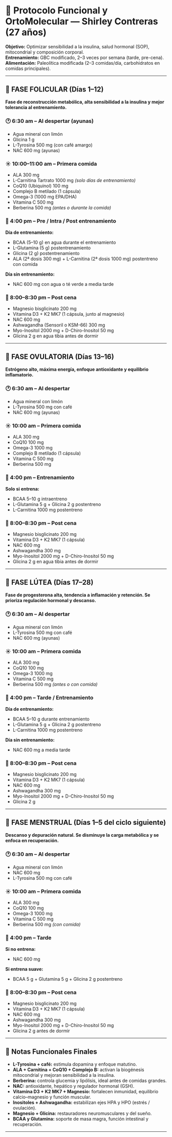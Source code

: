 # 🧬 Protocolo Funcional y OrtoMolecular — Shirley Contreras (27 años)
**Objetivo:** Optimizar sensibilidad a la insulina, salud hormonal (SOP), mitocondrial y composición corporal.  
**Entrenamiento:** GBC modificado, 2–3 veces por semana (tarde, pre-cena).  
**Alimentación:** Paleolítica modificada (2–3 comidas/día, carbohidratos en comidas principales).  

---

## 🔹 FASE FOLICULAR (Días 1–12)
**Fase de reconstrucción metabólica, alta sensibilidad a la insulina y mejor tolerancia al entrenamiento.**

### 🕐 6:30 am – Al despertar (ayunas)
- Agua mineral con limón  
- Glicina 1 g  
- L-Tyrosina 500 mg (con café amargo)  
- NAC 600 mg (ayunas)

### ☀️ 10:00–11:00 am – Primera comida
- ALA 300 mg  
- L-Carnitina Tartrato 1000 mg *(solo días de entrenamiento)*  
- CoQ10 (Ubiquinol) 100 mg  
- Complejo B metilado (1 cápsula)  
- Omega-3 (1000 mg EPA/DHA)  
- Vitamina C 500 mg  
- Berberina 500 mg *(antes o durante la comida)*

### 💪 4:00 pm – Pre / Intra / Post entrenamiento
**Día de entrenamiento:**
- BCAA (5–10 g) en agua durante el entrenamiento  
- L-Glutamina (5 g) postentrenamiento  
- Glicina (2 g) postentrenamiento  
- ALA (2ª dosis 300 mg) + L-Carnitina (2ª dosis 1000 mg) postentreno con comida  

**Día sin entrenamiento:**
- NAC 600 mg con agua o té verde a media tarde  

### 🌙 8:00–8:30 pm – Post cena
- Magnesio bisglicinato 200 mg  
- Vitamina D3 + K2 MK7 (1 cápsula, junto al magnesio)  
- NAC 600 mg  
- Ashwagandha (Sensoril o KSM-66) 300 mg  
- Myo-Inositol 2000 mg + D-Chiro-Inositol 50 mg  
- Glicina 2 g en agua tibia antes de dormir  

---

## 🔹 FASE OVULATORIA (Días 13–16)
**Estrógeno alto, máxima energía, enfoque antioxidante y equilibrio inflamatorio.**

### 🕐 6:30 am – Al despertar
- Agua mineral con limón  
- L-Tyrosina 500 mg con café  
- NAC 600 mg (ayunas)

### ☀️ 10:00 am – Primera comida
- ALA 300 mg  
- CoQ10 100 mg  
- Omega-3 1000 mg  
- Complejo B metilado (1 cápsula)  
- Vitamina C 500 mg  
- Berberina 500 mg

### 💪 4:00 pm – Entrenamiento
**Solo si entrena:**
- BCAA 5–10 g intraentreno  
- L-Glutamina 5 g + Glicina 2 g postentreno  
- L-Carnitina 1000 mg postentreno  

### 🌙 8:00–8:30 pm – Post cena
- Magnesio bisglicinato 200 mg  
- Vitamina D3 + K2 MK7 (1 cápsula)  
- NAC 600 mg  
- Ashwagandha 300 mg  
- Myo-Inositol 2000 mg + D-Chiro-Inositol 50 mg  
- Glicina 2 g en agua tibia antes de dormir  

---

## 🔹 FASE LÚTEA (Días 17–28)
**Fase de progesterona alta, tendencia a inflamación y retención. Se prioriza regulación hormonal y descanso.**

### 🕐 6:30 am – Al despertar
- Agua mineral con limón  
- L-Tyrosina 500 mg con café  
- NAC 600 mg (ayunas)

### ☀️ 10:00 am – Primera comida
- ALA 300 mg  
- CoQ10 100 mg  
- Omega-3 1000 mg  
- Vitamina C 500 mg  
- Berberina 500 mg *(antes o con comida)*

### 💪 4:00 pm – Tarde / Entrenamiento
**Día de entrenamiento:**
- BCAA 5–10 g durante entrenamiento  
- L-Glutamina 5 g + Glicina 2 g postentreno  
- L-Carnitina 1000 mg postentreno  

**Día sin entrenamiento:**
- NAC 600 mg a media tarde  

### 🌙 8:00–8:30 pm – Post cena
- Magnesio bisglicinato 200 mg  
- Vitamina D3 + K2 MK7 (1 cápsula)  
- NAC 600 mg  
- Ashwagandha 300 mg  
- Myo-Inositol 2000 mg + D-Chiro-Inositol 50 mg  
- Glicina 2 g  

---

## 🔹 FASE MENSTRUAL (Días 1–5 del ciclo siguiente)
**Descanso y depuración natural. Se disminuye la carga metabólica y se enfoca en recuperación.**

### 🕐 6:30 am – Al despertar
- Agua mineral con limón  
- NAC 600 mg  
- L-Tyrosina 500 mg con café  

### ☀️ 10:00 am – Primera comida
- ALA 300 mg  
- CoQ10 100 mg  
- Omega-3 1000 mg  
- Vitamina C 500 mg  
- Berberina 500 mg *(con comida)*

### 💪 4:00 pm – Tarde
**Si no entrena:**  
- NAC 600 mg  

**Si entrena suave:**  
- BCAA 5 g + Glutamina 5 g + Glicina 2 g postentreno  

### 🌙 8:00–8:30 pm – Post cena
- Magnesio bisglicinato 200 mg  
- Vitamina D3 + K2 MK7 (1 cápsula)  
- NAC 600 mg  
- Ashwagandha 300 mg  
- Myo-Inositol 2000 mg + D-Chiro-Inositol 50 mg  
- Glicina 2 g antes de dormir  

---

## 🧠 Notas Funcionales Finales

- **L-Tyrosina + café:** estimula dopamina y enfoque matutino.  
- **ALA + Carnitina + CoQ10 + Complejo B:** activan la biogénesis mitocondrial y mejoran sensibilidad a la insulina.  
- **Berberina:** controla glucemia y lipólisis, ideal antes de comidas grandes.  
- **NAC:** antioxidante, hepático y regulador hormonal (GSH).  
- **Vitamina D3 + K2 MK7 + Magnesio:** fortalecen inmunidad, equilibrio calcio–magnesio y función muscular.  
- **Inositoles + Ashwagandha:** estabilizan ejes HPA y HPO (estrés / ovulación).  
- **Magnesio + Glicina:** restauradores neuromusculares y del sueño.  
- **BCAA y Glutamina:** soporte de masa magra, función intestinal y recuperación.  

---
